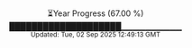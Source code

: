 <p align="center">
⏳Year Progress (67.00 %) <br>
████████████████████▁▁▁▁▁▁▁▁▁▁ <br>
<sub>Updated: Tue, 02 Sep 2025 12:49:13 GMT</sub>
</p>

